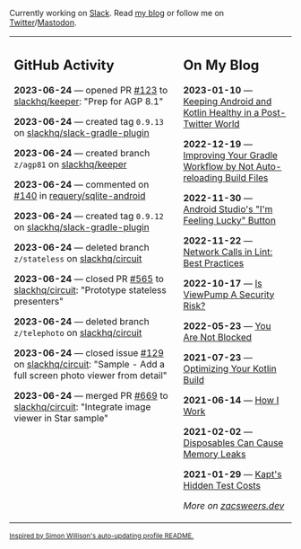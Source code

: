 Currently working on [Slack](https://slack.com/). Read [my blog](https://zacsweers.dev/) or follow me on [Twitter](https://twitter.com/ZacSweers)/[Mastodon](https://hachyderm.io/@ZacSweers).

<table><tr><td valign="top" width="60%">

## GitHub Activity
<!-- githubActivity starts -->
**2023-06-24** — opened PR [#123](https://github.com/slackhq/keeper/pull/123) to [slackhq/keeper](https://github.com/slackhq/keeper): "Prep for AGP 8.1"

**2023-06-24** — created tag `0.9.13` on [slackhq/slack-gradle-plugin](https://github.com/slackhq/slack-gradle-plugin)

**2023-06-24** — created branch `z/agp81` on [slackhq/keeper](https://github.com/slackhq/keeper)

**2023-06-24** — commented on [#140](https://github.com/requery/sqlite-android/issues/140#issuecomment-1605731647) in [requery/sqlite-android](https://github.com/requery/sqlite-android)

**2023-06-24** — created tag `0.9.12` on [slackhq/slack-gradle-plugin](https://github.com/slackhq/slack-gradle-plugin)

**2023-06-24** — deleted branch `z/stateless` on [slackhq/circuit](https://github.com/slackhq/circuit)

**2023-06-24** — closed PR [#565](https://github.com/slackhq/circuit/pull/565) to [slackhq/circuit](https://github.com/slackhq/circuit): "Prototype stateless presenters"

**2023-06-24** — deleted branch `z/telephoto` on [slackhq/circuit](https://github.com/slackhq/circuit)

**2023-06-24** — closed issue [#129](https://github.com/slackhq/circuit/issues/129) on [slackhq/circuit](https://github.com/slackhq/circuit): "Sample - Add a full screen photo viewer from detail"

**2023-06-24** — merged PR [#669](https://github.com/slackhq/circuit/pull/669) to [slackhq/circuit](https://github.com/slackhq/circuit): "Integrate image viewer in Star sample"
<!-- githubActivity ends -->
</td><td valign="top" width="40%">

## On My Blog
<!-- blog starts -->
**2023-01-10** — [Keeping Android and Kotlin Healthy in a Post-Twitter World](https://www.zacsweers.dev/keeping-android-healthy/)

**2022-12-19** — [Improving Your Gradle Workflow by Not Auto-reloading Build Files](https://www.zacsweers.dev/improving-your-workflow-by-not-auto-reloading-build-files/)

**2022-11-30** — [Android Studio's "I'm Feeling Lucky" Button](https://www.zacsweers.dev/android-studios-im-feeling-lucky-button/)

**2022-11-22** — [Network Calls in Lint: Best Practices](https://www.zacsweers.dev/network-calls-in-lint-best-practices/)

**2022-10-17** — [Is ViewPump A Security Risk?](https://www.zacsweers.dev/is-viewpump-a-security-risk/)

**2022-05-23** — [You Are Not Blocked](https://www.zacsweers.dev/you-are-not-blocked/)

**2021-07-23** — [Optimizing Your Kotlin Build](https://www.zacsweers.dev/optimizing-your-kotlin-build/)

**2021-06-14** — [How I Work](https://www.zacsweers.dev/how-i-work/)

**2021-02-02** — [Disposables Can Cause Memory Leaks](https://www.zacsweers.dev/disposables-can-cause-memory-leaks/)

**2021-01-29** — [Kapt's Hidden Test Costs](https://www.zacsweers.dev/kapts-hidden-test-costs/)
<!-- blog ends -->
_More on [zacsweers.dev](https://zacsweers.dev/)_
</td></tr></table>

<sub><a href="https://simonwillison.net/2020/Jul/10/self-updating-profile-readme/">Inspired by Simon Willison's auto-updating profile README.</a></sub>